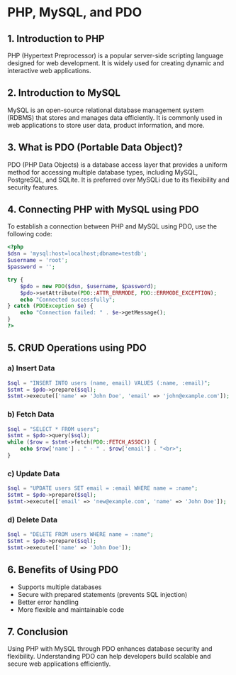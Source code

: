 # PHP, MySQL, and PDO

## 1. Introduction to PHP
PHP (Hypertext Preprocessor) is a popular server-side scripting language designed for web development. It is widely used for creating dynamic and interactive web applications.

## 2. Introduction to MySQL
MySQL is an open-source relational database management system (RDBMS) that stores and manages data efficiently. It is commonly used in web applications to store user data, product information, and more.

## 3. What is PDO (Portable Data Object)?
PDO (PHP Data Objects) is a database access layer that provides a uniform method for accessing multiple database types, including MySQL, PostgreSQL, and SQLite. It is preferred over MySQLi due to its flexibility and security features.

## 4. Connecting PHP with MySQL using PDO
To establish a connection between PHP and MySQL using PDO, use the following code:

```php
<?php
$dsn = 'mysql:host=localhost;dbname=testdb';
$username = 'root';
$password = '';

try {
    $pdo = new PDO($dsn, $username, $password);
    $pdo->setAttribute(PDO::ATTR_ERRMODE, PDO::ERRMODE_EXCEPTION);
    echo "Connected successfully";
} catch (PDOException $e) {
    echo "Connection failed: " . $e->getMessage();
}
?>
```

## 5. CRUD Operations using PDO
### a) Insert Data
```php
$sql = "INSERT INTO users (name, email) VALUES (:name, :email)";
$stmt = $pdo->prepare($sql);
$stmt->execute(['name' => 'John Doe', 'email' => 'john@example.com']);
```

### b) Fetch Data
```php
$sql = "SELECT * FROM users";
$stmt = $pdo->query($sql);
while ($row = $stmt->fetch(PDO::FETCH_ASSOC)) {
    echo $row['name'] . " - " . $row['email'] . "<br>";
}
```

### c) Update Data
```php
$sql = "UPDATE users SET email = :email WHERE name = :name";
$stmt = $pdo->prepare($sql);
$stmt->execute(['email' => 'new@example.com', 'name' => 'John Doe']);
```

### d) Delete Data
```php
$sql = "DELETE FROM users WHERE name = :name";
$stmt = $pdo->prepare($sql);
$stmt->execute(['name' => 'John Doe']);
```

## 6. Benefits of Using PDO
- Supports multiple databases
- Secure with prepared statements (prevents SQL injection)
- Better error handling
- More flexible and maintainable code

## 7. Conclusion
Using PHP with MySQL through PDO enhances database security and flexibility. Understanding PDO can help developers build scalable and secure web applications efficiently.

